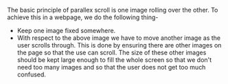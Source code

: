 The basic principle of parallex scroll is one image rolling over the other.
To achieve this in a webpage, we do the following thing-
<ul>
<li>
  Keep one image fixed somewhere.
</li>
<li>
 With respect to the above image we have to move another image as the user scrolls through. This is done by ensuring there are other images on the page so that the use can scroll.
 The size of these other images should be kept large enough to fill the whole screen so that we don't need too many images and so that the user does not get too much confused.
</li>
</ul>